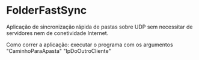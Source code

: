# FolderFastSync
Aplicação de sincronização rápida de pastas sobre UDP sem necessitar de servidores nem de conetividade Internet.

Como correr a aplicação: executar o programa com os argumentos "CaminhoParaApasta" "IpDoOutroCliente"
